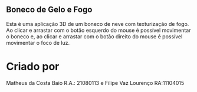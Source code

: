 ## Boneco de Gelo e Fogo

Esta é uma aplicação 3D de um boneco de neve com texturização de fogo. Ao clicar e arrastar com o botão esquerdo do mouse é possível movimentar o boneco e, ao clicar e arrastar com o botão direito do mouse é possível movimentar o foco de luz.

# Criado por

Matheus da Costa Baio R.A.: 21080113 e Filipe Vaz Lourenço RA:11104015
